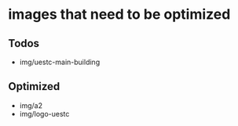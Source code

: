 # images that need to be optimized

## Todos

- img/uestc-main-building

## Optimized

- img/a2
- img/logo-uestc